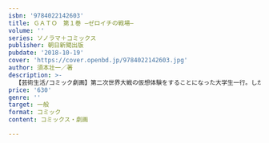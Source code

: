 ```yaml
---
isbn: '9784022142603'
title: ＧＡＴＯ　第１巻 ―ゼロイチの戦場―
volume: ''
series: ソノラマ＋コミックス
publisher: 朝日新聞出版
pubdate: '2018-10-19'
cover: 'https://cover.openbd.jp/9784022142603.jpg'
author: 須本壮一／著
description: >-
  【芸術生活/コミック劇画】第二次世界大戦の仮想体験をすることになった大学生一行。しかし仮想現実のはずが、撃たれた仲間は血を流し死んでしまう。これはゲームなのか、リアルなのか……。『永遠の０』『奪還』の須本壮一が描く、戦争サバイバル！
price: '630'
genre: ''
target: 一般
format: コミック
content: コミックス・劇画

---
```

